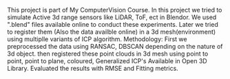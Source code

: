 This project is part of My ComputerVision Course. 
In this project we tried to simulate Active 3d range sensors like LiDAR, ToF, ect in Blendor.
We used ".blend" files available online to conduct these experiments. 
Later we tried to register them (Also the data availble online) in a 3d mesh(environment) using multiplle variants of ICP algorithm.
Methodology:
First we preprocessed the data using RANSAC, DBSCAN depending on the nature of 3d object.
then registered these point clouds in 3d mesh using point to point, point to plane, coloured, Generalized ICP's Available in Open 3D Library.
Evaluated the results with RMSE and Fitting metrics.
